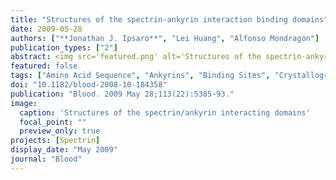 ```yaml
---
title: "Structures of the spectrin-ankyrin interaction binding domains"
date: 2009-05-28
authors: ["**Jonathan J. Ipsaro**", "Lei Huang", "Alfonso Mondragón"]
publication_types: ["2"]
abstract: <img src='featured.png' alt='Structures of the spectrin-ankyrin interacting domains' style='width:50%;float:right'>As key components of the erythrocyte membrane skeleton, spectrin and ankyrin specifically interact to tether the spectrin cytoskeleton to the cell membrane. The structure of the spectrin binding domain of ankyrin and the ankyrin binding domain of spectrin have been solved to elucidate the structural basis for ankyrin-spectrin recognition. The structure of repeats 14 and 15 of spectrin shows that these repeats are similar to all other spectrin repeats. One feature that could account for the preference of ankyrin for these repeats is the presence of a conserved, negatively charged patch on one side of repeat 14. The structure of the ankyrin ZU5 domain shows a novel structure containing a beta core. The structure reveals that the canonical ZU5 consensus sequence is likely to be missing an important region that codes for a beta strand that forms part of the core of the domain. In addition, a positively charged region is suggestive of a binding surface for the negatively charged spectrin repeat 14. Previously reported mutants of ankyrin that map to this region lie mostly on the surface of the protein, although at least one is likely to be part of the core.
featured: false
tags: ["Amino Acid Sequence", "Ankyrins", "Binding Sites", "Crystallography", "X-Ray", "Humans", "Models", "Biological", "Models", "Molecular", "Molecular Conformation", "Molecular Sequence Data", "Protein Interaction Domains and Motifs", "Protein Interaction Mapping", "Sequence Homology", "Amino Acid", "Spectrin"]
doi: "10.1182/blood-2008-10-184358"
publication: "Blood. 2009 May 28;113(22):5385-93."
image:
  caption: 'Structures of the spectrin/ankyrin interacting domains'
  focal_point: ""
  preview_only: true
projects: [Spectrin]
display_date: "May 2009"
journal: "Blood"
---
```


